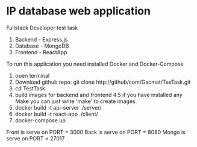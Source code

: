 # IP database web application
Fullstack Developer test task

 1. Backend - Express.js
 2. Database - MongoDB
 3. Frontend - ReactApp

To run this application you need installed Docker and Docker-Compose

1. open terminal
2. Download github repo: git clone http://github/com/Gacmat/TesTask.git
3. cd TestTask
4. build images for backend and frontend
4.5 if you have installed any Make you can just write 'make' to create images.
5. docker build -t api-server ./server/
6. docker build -t react-app ./client/
7. docker-compose up

Front is serve on PORT = 3000
Back is serve on PORT = 8080
Mongo is serve on PORT = 27017

